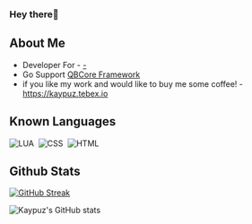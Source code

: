 ### Hey there👋

## About Me

* Developer For - [-](https://discord.gg/)
* Go Support [QBCore Framework](https://discord.gg/qbcore)
* if you like my work and would like to buy me some coffee! - https://kaypuz.tebex.io
 ## Known Languages

![LUA](https://img.shields.io/badge/-Lua-333333?style=flat&logo=lua)&nbsp;
![CSS](https://img.shields.io/badge/-CSS-333333?style=flat&logo=CSS3&logoColor=1572B6)&nbsp;
![HTML](https://img.shields.io/badge/-HTML-333333?style=flat&logo=HTML5)&nbsp;

## Github Stats
[![GitHub Streak](https://github-readme-streak-stats.herokuapp.com/?user=Kaypuz&theme=dracula&date_format=M%20j%5B%2C%20Y%5D)](https://git.io/streak-stats)

![Kaypuz's GitHub stats](https://github-readme-stats.vercel.app/api?username=Kaypuz&show_icons=true&theme=dracula)
